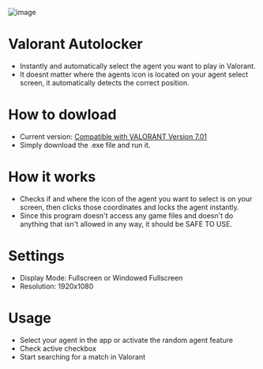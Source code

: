 ![image](https://github.com/tom-schneidr/Valorant-Autolocker/assets/111613326/1b781ebd-7d5c-453a-8d4d-f6a03243d81f)

# Valorant Autolocker
- Instantly and automatically select the agent you want to play in Valorant.<br>
- It doesnt matter where the agents icon is located on your agent select screen, it automatically detects the correct position.

# How to dowload
- Current version: [Compatible with VALORANT Version 7.01](https://github.com/tom-schneidr/Valorant-Autolocker/releases/tag/v9.0)
- Simply download the .exe file and run it.

# How it works
- Checks if and where the icon of the agent you want to select is on your screen, then clicks those coordinates and locks the agent instantly.<br>
- Since this program doesn't access any game files and doesn't do anything that isn't allowed in any way, it should be SAFE TO USE.

# Settings
- Display Mode: Fullscreen or Windowed Fullscreen <br>
- Resolution: 1920x1080

# Usage
- Select your agent in the app or activate the random agent feature
- Check active checkbox
- Start searching for a match in Valorant
